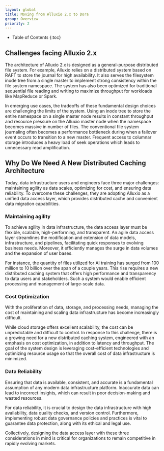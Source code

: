 ```yaml
---
layout: global
title: Moving from Alluxio 2.x to Dora
group: Overview
priority: 2
---
```


* Table of Contents
{:toc}

## Challenges facing Alluxio 2.x 

The architecture of Alluxio 2.x is designed as a general-purpose distributed file system.
For example, Alluxio relies on a distributed system based on RAFT to store the journal for high availability.
It also serves the filesystem inode tree from a single master to implement strong consistency within the file system namespace.
The system has also been optimized for traditional sequential file reading and writing to maximize throughput for workloads like MapReduce or Spark.

In emerging use cases, the tradeoffs of these fundamental design choices are challenging the limits of the system.
Using an inode tree to store the entire namespace on a single master node results in constant throughput and resource pressure on the Alluxio master node when the namespace becomes massive in number of files.
The conventional file system journaling often becomes a performance bottleneck during when a failover event occurs to transition to a new master.
Frequent access to columnar storage introduces a heavy load of seek operations which leads to unnecessary read amplification.

## Why Do We Need A New Distributed Caching Architecture

Today, data infrastructure users and engineers face three major challenges:
maintaining agility as data scales, optimizing for cost, and ensuring data reliability.
To overcome these challenges, they are adopting Alluxio as a unified data access layer, which provides distributed cache and convenient data migration capabilities.

### Maintaining agility

To achieve agility in data infrastructure, the data access layer must be flexible, scalable, high-performing, and transparent.
An agile data access layer streamlines the modification and extension of data models, infrastructure, and pipelines,
facilitating quick responses to evolving business needs.
Moreover, it efficiently manages the surge in data volumes and the expansion of user bases.

For instance, the quantity of files utilized for AI training has surged from 100 million to 10 billion over the span of a couple years.
This rise requires a new distributed caching system that offers high performance and transparency to data users and stakeholders.
Such a system would enable efficient processing and management of large-scale data.

### Cost Optimization

With the proliferation of data, storage, and processing needs, managing the cost of maintaining and scaling data infrastructure has become increasingly difficult.

While cloud storage offers excellent scalability, the cost can be unpredictable and difficult to control.
In response to this challenge, there is a growing need for a new distributed caching system, engineered with an emphasis on cost optimization, in addition to latency and throughput.
The goal of the system design is leveraging cost-efficient technologies and optimizing resource usage so that the overall cost of data infrastructure is minimized.

### Data Reliability

Ensuring that data is available, consistent, and accurate is a fundamental assumption of any modern data infrastructure platform.
Inaccurate data can lead to incorrect insights, which can result in poor decision-making and wasted resources.

For data reliability, it is crucial to design the data infrastructure with high availability, data quality checks, and version control.
Furthermore, implementing robust data governance policies and practices is vital to guarantee data protection, along with its ethical and legal use.

Collectively, designing the data access layer with these three considerations in mind is critical for organizations to remain competitive in rapidly evolving markets.
